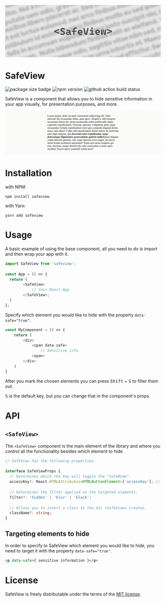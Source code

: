 ![SafeView Header](https://github.com/ItayLisaey/safeview/blob/main/media/saveview-repo-cover.png?raw=true)

# SafeView

![package size badge](https://img.shields.io/bundlephobia/min/safeview) ![npm version](https://img.shields.io/npm/v/safeview)
![github action build status](https://img.shields.io/github/workflow/status/itaylisaey/safeview/publish-package)

SafeView is a component that allows you to hide sensitive information in your app visually, for presentation purposes, and more.

![example gif](media/SafeView-Example.gif)

# Installation

with NPM:

```
npm install safeview
```

with Yarn:

```
yarn add safeview
```

# Usage

A basic example of using the base component, all you need to do is import and then wrap your app with it.

```js
import SafeView from 'safeview';

const App = () => {
  return (
        <SafeView>
            // Your React App
        </SafeView>;
  )
};
```

Specify which element you would like to hide with the property `data-safe="true"`.

```js
const MyComponent = () => {
    return (
        <div>
            <span data-safe>
                // Sensitive info
            <span>
        </div>
    )
}
```

After you mark the chosen elements you can press <kbd>Shift</kbd> + <kbd>S</kbd> to filter them out.

<kbd>S</kbd> is the default key, but you can change that in the component's props.

# API

## `<SafeView>`

The `<SafeView>` component is the main element of the library and where you control all the functionality besides which element to hide.

```ts
// SafeView has the following properties

interface SafeViewProps {
  // Determines which the key will toggle the "SafeMode".
  accessKey?: React.HTMLAttributes<HTMLButtonElement>['accessKey']; // string

  // Determines the filter applied on the targeted elements.
  filter?: 'hidden' | 'blur' | 'black';

  // Allows you to insert a class to the div <SafeView> creates.
  className?: string;
}
```

## Targeting elements to hide

In order to specify to SafeView which element you would like to hide, you need to target it with the property `data-safe="true"`.

```html
<p data-safe>{ sensitive information }</p>
```

# License

SafeView is freely distributable under the terms of the [MIT license](https://github.com/ItayLisaey/safeview/blob/main/LICENSE).
